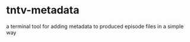 tntv-metadata
=============

a terminal tool for adding metadata to produced episode files in a simple way
